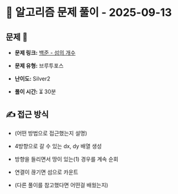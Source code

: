 # 📝 알고리즘 문제 풀이 - 2025-09-13

## 문제 📖

- **문제 링크:** [백준 - 섬의 개수](https://www.acmicpc.net/problem/4963)

- **문제 유형:** 브루투포스

- **난이도:** Silver2

- **풀이 시간:** ⏳ 30분

## ✍ 접근 방식

- (어떤 방법으로 접근했는지 설명)
- 4방향으로 갈 수 있는 dx, dy 배열 생성
- 방향을 들리면서 땅이 있는(1) 경우를 계속 순회
- 연결이 끊기면 섬으로 카운트

- (다른 풀이를 참고했다면 어떤걸 배웠는지)
